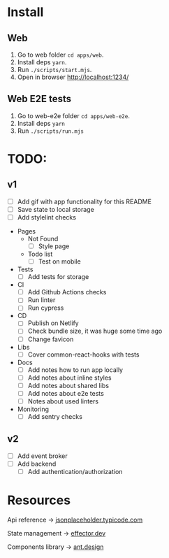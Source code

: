 # Install

## Web

1. Go to web folder `cd apps/web`.
2. Install deps `yarn`.
3. Run `./scripts/start.mjs`.
4. Open in browser [http://localhost:1234/](http://localhost:1234/)

## Web E2E tests

1. Go to web-e2e folder `cd apps/web-e2e`.
2. Install deps `yarn`
3. Run `./scripts/run.mjs`

# TODO:

## v1

- [ ] Add gif with app functionality for this README
- [ ] Save state to local storage
- [ ] Add stylelint checks
- Pages
    - Not Found
        - [ ] Style page
    - Todo list
        - [ ] Test on mobile
- Tests
    - [ ] Add tests for storage
- CI
    - [ ] Add Github Actions checks
    - [ ] Run linter
    - [ ] Run cypress
- CD
    - [ ] Publish on Netlify
    - [ ] Check bundle size, it was huge some time ago
    - [ ] Change favicon
- Libs
    - [ ] Cover common-react-hooks with tests
- Docs
    - [ ] Add notes how to run app locally
    - [ ] Add notes about inline styles
    - [ ] Add notes about shared libs
    - [ ] Add notes about e2e tests
    - [ ] Notes about used linters
- Monitoring
    - [ ] Add sentry checks

## v2

- [ ] Add event broker
- [ ] Add backend
    - [ ] Add authentication/authorization

# Resources

Api reference -> [jsonplaceholder.typicode.com](https://jsonplaceholder.typicode.com/guide/)

State management -> [effector.dev](https://effector.dev/)

Components library -> [ant.design](https://ant.design/)
